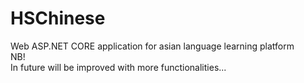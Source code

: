 # HSChinese
Web ASP.NET CORE application for asian language learning platform
<br>
NB!<br>
In future will be improved with more functionalities...<br>

